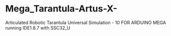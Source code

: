 # Mega_Tarantula-Artus-X-
Articulated Robotic Tarantula Universal Simulation - 10   FOR ARDUINO MEGA running IDE1.8.7 with SSC32_U
